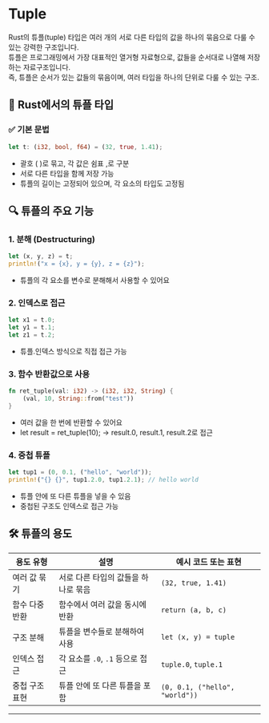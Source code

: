 # Tuple
Rust의 튜플(tuple) 타입은 여러 개의 서로 다른 타입의 값을 하나의 묶음으로 다룰 수 있는 강력한 구조입니다.   
튜플은 프로그래밍에서 가장 대표적인 열거형 자료형으로, 값들을 순서대로 나열해 저장하는 자료구조입니다.  
즉, 튜플은 순서가 있는 값들의 묶음이며, 여러 타입을 하나의 단위로 다룰 수 있는 구조.  

## 🧠 Rust에서의 튜플 타입
### ✅ 기본 문법
```rust
let t: (i32, bool, f64) = (32, true, 1.41);
```

- 괄호 ( )로 묶고, 각 값은 쉼표 ,로 구분
- 서로 다른 타입을 함께 저장 가능
- 튜플의 길이는 고정되어 있으며, 각 요소의 타입도 고정됨

## 🔍 튜플의 주요 기능
### 1. 분해 (Destructuring)
```rust
let (x, y, z) = t;
println!("x = {x}, y = {y}, z = {z}");
```

- 튜플의 각 요소를 변수로 분해해서 사용할 수 있어요
### 2. 인덱스로 접근
```rust
let x1 = t.0;
let y1 = t.1;
let z1 = t.2;
```

- 튜플.인덱스 방식으로 직접 접근 가능
### 3. 함수 반환값으로 사용
```rust
fn ret_tuple(val: i32) -> (i32, i32, String) {
    (val, 10, String::from("test"))
}
```

- 여러 값을 한 번에 반환할 수 있어요
- let result = ret_tuple(10); → result.0, result.1, result.2로 접근

### 4. 중첩 튜플
```rust
let tup1 = (0, 0.1, ("hello", "world"));
println!("{} {}", tup1.2.0, tup1.2.1); // hello world
```

- 튜플 안에 또 다른 튜플을 넣을 수 있음
- 중첩된 구조도 인덱스로 접근 가능

## 🛠️ 튜플의 용도
| 용도 유형             | 설명                                | 예시 코드 또는 표현             |
|----------------------|-------------------------------------|---------------------------------|
| 여러 값 묶기          | 서로 다른 타입의 값들을 하나로 묶음   | `(32, true, 1.41)`              |
| 함수 다중 반환        | 함수에서 여러 값을 동시에 반환        | `return (a, b, c)`              |
| 구조 분해             | 튜플을 변수들로 분해하여 사용         | `let (x, y) = tuple`            |
| 인덱스 접근           | 각 요소를 `.0`, `.1` 등으로 접근     | `tuple.0`, `tuple.1`            |
| 중첩 구조 표현        | 튜플 안에 또 다른 튜플을 포함         | `(0, 0.1, ("hello", "world"))`  |

---


